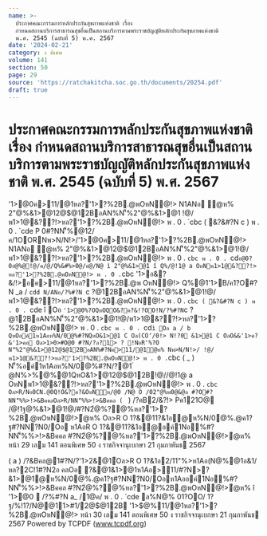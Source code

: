 ```yaml
---
name: >-
  ประกาศคณะกรรมการหลักประกันสุขภาพแห่งชาติ เรื่อง
  กำหนดสถานบริการสาธารณสุขอื่นเป็นสถานบริการตามพระราชบัญญัติหลักประกันสุขภาพแห่งชาติ
  พ.ศ. 2545 (ฉบับที่ 5) พ.ศ. 2567
date: '2024-02-21'
category: ง พิเศษ
volume: 141
section: 50
page: 29
source: 'https://ratchakitcha.soc.go.th/documents/20254.pdf'
draft: true
---
```


# ประกาศคณะกรรมการหลักประกันสุขภาพแห่งชาติ เรื่อง กำหนดสถานบริการสาธารณสุขอื่นเป็นสถานบริการตามพระราชบัญญัติหลักประกันสุขภาพแห่งชาติ พ.ศ. 2545 (ฉบับที่ 5) พ.ศ. 2567

'1>@0ค>11/@1หล?'1>?%2B.@พOหN@!> N1ANอ ํ@ห% 2"@%&1>@12@$@12BอAN%N'็%2"@%&1>@1 !@/พ1>1@&??!>หล?'1>?%2B.@พOหN@!> พ . 0 . `cbc ( &?&#?N c ) พ . 0 . `cde P 0#?NN'็%@12/ค/1OORNพ>N/N!>/'1>@0ค>11/@1หล?'1>?%2B.@พOหN@!> N1ANอ ํ@ห% 2"@%&1>@12@$@12BอAN%N'็%2"@%&1>@1!@/พ1>1@&??!>หล?'1>?%2B.@พOหN@!> พ . 0 . `cbc พ . 0 . `cd` อ@0?0อํ@%@!@/ค/@/Q%&#%>0@/คํ@/N@ ì 2"@%&1>@1 î Q%/@!1@ a OหNพ1>1@&??!> หล?'1>?%2B.@พOหN@!> พ . 0 . `cbc '1>อ&?&/!>อค>11/@1หล?'1>?%2B.@พ OหN@!> Q%@1'1>B/ค1?O#?N _a / `cdd N/ANอ/?%#?N `c $?%/@ค/ พ . 0 . `cdd ค>11/@1 หล?'1>?%2B.@พOหN@!> @ออ'1>@0R/O ? !NอR'%?O Oอ _ '1>@0%?ON1?0/N@ ì '1>@0ค>11/@1หล?'1>?%2B.@พOหN@!> N1ANอ ํ@ห% 2"@%&1>@12@$@12BอAN%N'็%2"@%&1>@1!@/พ1>1@&??!>หล?'1>?%2B.@พOหN@!> พ . 0 . `cbc ( &?&#?N c ) พ . 0 . `cde î Oอ ` '1>@0%?OQหOQO&?ค?&!?OO!N/?%#?N `c $?%/@ค/ พ . 0 . `cdd N'็%!O%R' Oอ a QหONพ>N/ค/@/!NอR'%?ON'็%Oอ a / b OหN'1>@0ค>11/@1หล?'1>?%2B.@พOหN@!> N1ANอ ํ@ห% 2"@%&1>@12@$@12BอAN%N'็%2"@%&1>@1!@/พ1>1@&??!>หล?'1>?%2B.@พOหN@!> พ . 0 . `cbc พ . 0 . `cd` ì Oอ a / b QหOอค์1ห1Aอห%N/0@%#?NQหO&1>@1 C Oล(CO'่/0!> N!?0 &1>@1 C OลO&&'1>ค?&'1>คอ Oล>1>0>#O@0 #?N/?ล?1> ? !NอR'%?O N'็%2"@%&1>@12@$@12BอAN%#?Nค>11/@1ํ@ห% Nพ>N/N!>/ !@/พ1>1@&??!>หล?'1>?%2B.@พOหN@!> พ . 0 . `cbc ( _ ) N'็%อค์1ห1Aอห%N/0@%#?N/?@1 ํ @N%>%@%@1QหO&1>@12@$@12B!@//@!1@ a OหNพ1>1@&??!>หล?'1>?%2B.@พOหN@!> พ . 0 . `cbc Oล>R/Nอ0CN.@0Q!O&?ค?&OหNห/@0 /N@ O /02"@%พ0@&@ล #?O#?NN'็%%>!>&BคคลOล>R/NN'็%%>!>&Bคคล ( ` ) /?คB2/&?!> Pค121O@ /@!1ฐ@%&1>@1!@/#?N2ํ@%?@%หล?'1>?%2B.@พOหN@!>ํ@ห% Oล>R O 1?&@11?&1อ@ห%N/0@%.@ค1?ฐ#?NN?N0/Oอ ห1AอR O 1?&@11?&1อ@อค์1Nอ%#?NN'็%%>!>&Bคคล #?N2ํ@%?@%หล?'1>?%2B.@พOหN@!>ํ@ห% หน้า 29 เลม 141 ตอนพิเศษ 50 ง ราชกิจจานุเบกษา 21 กุมภาพันธ 2567

( a ) /?&Bคล@1#?N/?'1>2&@1์Oล>R O 1?&1อ2/11"%>ห1Aอ(N@%@1อ&1/หล?2C!1#?N2อ คลOอ ?&@1&1>@1ห1Aอ>11/#?N>? &1>@1@ห%N/0@%.@ค1?ฐ#?NN?N0/Oอห1Aออค์1Nอ%#?NN'็%%>!>&Bคคล #?N2ํ@%?@%หล?'1>?%2B.@พOหN@!>ํ@ห% î '1>@0  /?%#?N a_ /1@ค/ พ . 0 . `cde ล%N@% 01?OO/ 1?ฐ/%!1?/N@@11>#1/2@$@12B '1>$@%11/@1หล?'1>?%2B.@พOหN@!> หน้า 30 เลม 141 ตอนพิเศษ 50 ง ราชกิจจานุเบกษา 21 กุมภาพันธ 2567 Powered by TCPDF (www.tcpdf.org)

